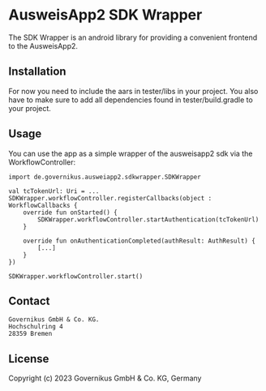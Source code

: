 # AusweisApp2 SDK Wrapper

The SDK Wrapper is an android library for providing a convenient frontend to the AusweisApp2.

## Installation

For now you need to include the aars in tester/libs in your project.
You also have to make sure to add all dependencies found in tester/build.gradle to your project.

## Usage

You can use the app as a simple wrapper of the ausweisapp2 sdk via the WorkflowController:

    import de.governikus.ausweiapp2.sdkwrapper.SDKWrapper

    val tcTokenUrl: Uri = ...
    SDKWrapper.workflowController.registerCallbacks(object : WorkflowCallbacks {
        override fun onStarted() {
            SDKWrapper.workflowController.startAuthentication(tcTokenUrl)
        }

        override fun onAuthenticationCompleted(authResult: AuthResult) {
            [...]
        }
    })

    SDKWrapper.workflowController.start()

## Contact

    Governikus GmbH & Co. KG.
    Hochschulring 4
    28359 Bremen

## License

Copyright (c) 2023 Governikus GmbH & Co. KG, Germany
